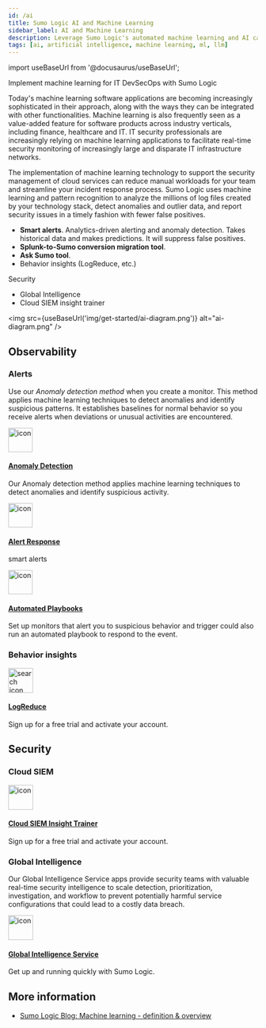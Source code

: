 ```yaml
---
id: /ai
title: Sumo Logic AI and Machine Learning
sidebar_label: AI and Machine Learning
description: Leverage Sumo Logic's automated machine learning and AI capabilities (mention features here) to (business value).
tags: [ai, artificial intelligence, machine learning, ml, llm]
---
```


import useBaseUrl from '@docusaurus/useBaseUrl';

Implement machine learning for IT DevSecOps with Sumo Logic

Today's machine learning software applications are becoming increasingly sophisticated in their approach, along with the ways they can be integrated with other functionalities. Machine learning is also frequently seen as a value-added feature for software products across industry verticals, including finance, healthcare and IT. IT security professionals are increasingly relying on machine learning applications to facilitate real-time security monitoring of increasingly large and disparate IT infrastructure networks.

The implementation of machine learning technology to support the security management of cloud services can reduce manual workloads for your team and streamline your incident response process. Sumo Logic uses machine learning and pattern recognition to analyze the millions of log files created by your technology stack, detect anomalies and outlier data, and report security issues in a timely fashion with fewer false positives.

* **Smart alerts**. Analytics-driven alerting and anomaly detection. Takes historical data and makes predictions. It will suppress false positives.
* **Splunk-to-Sumo conversion migration tool**.
* **Ask Sumo tool**.
* Behavior insights (LogReduce, etc.)

Security
* Global Intelligence
* Cloud SIEM insight trainer

<img src={useBaseUrl('img/get-started/ai-diagram.png')} alt="ai-diagram.png" />

## Observability

### Alerts

Use our *Anomaly detection method* when you create a monitor. This method applies machine learning techniques to detect anomalies and identify suspicious patterns. It establishes baselines for normal behavior so you receive alerts when deviations or unusual activities are encountered.

<div className="box-wrapper" markdown="1">
<div className="box smallbox card">
  <div className="container">
  <a href="/docs/alerts/monitors/create-monitor/#select-monitor-type-and-detection-method"><img src={useBaseUrl('img/icons/alerts.png')} alt="icon" width="49"/><h4>Anomaly Detection</h4></a>
  <p>Our Anomaly detection method applies machine learning techniques to detect anomalies and identify suspicious activity.</p>
  </div>
</div>
<div className="box smallbox card">
  <div className="container">
  <a href="/docs/alerts/monitors/create-monitor/#select-monitor-type-and-detection-method"><img src={useBaseUrl('img/icons/alerts.png')} alt="icon" width="49"/><h4>Alert Response</h4></a>
  <p>smart alerts</p>
  </div>
</div>
<div className="box smallbox card">
  <div className="container">
  <a href="/docs/alerts/monitors/use-playbooks-with-monitors"><img src={useBaseUrl('img/icons/alerts.png')} alt="icon" width="49"/><h4>Automated Playbooks</h4></a>
  <p>Set up monitors that alert you to suspicious behavior and trigger could also run an automated playbook to respond to the event.</p>
  </div>
</div>
</div>

### Behavior insights

<div className="box-wrapper" markdown="1">
<div className="box smallbox card">
  <div className="container">
  <a href="/docs/search/logreduce"><img src={useBaseUrl('img/icons/search.png')} alt="search icon" width="50"/><h4>LogReduce</h4></a>
  <p>Sign up for a free trial and activate your account.</p>
  </div>
</div>
</div>

## Security


### Cloud SIEM

<div className="box-wrapper" markdown="1">
<div className="box smallbox card">
  <div className="container">
  <a href="/docs/cse/rules/insight-trainer"><img src={useBaseUrl('img/icons/general/mail.png')} alt="icon" width="50"/><h4>Cloud SIEM Insight Trainer</h4></a>
  <p>Sign up for a free trial and activate your account.</p>
  </div>
</div>
</div>

### Global Intelligence

Our Global Intelligence Service apps provide security teams with valuable real-time security intelligence to scale detection, prioritization, investigation, and workflow to prevent potentially harmful service configurations that could lead to a costly data breach.

<div className="box-wrapper" markdown="1">
<div className="box smallbox card">
  <div className="container">
  <a href="/docs/integrations/global-intelligence"><img src={useBaseUrl('img/global-intelligence/gis.svg')} alt="icon" width="50"/><h4>Global Intelligence Service</h4></a>
  <p>Get up and running quickly with Sumo Logic.</p>
  </div>
</div>
</div>

## More information

* [Sumo Logic Blog: Machine learning - definition & overview](https://www.sumologic.com/glossary/machine-learning/)